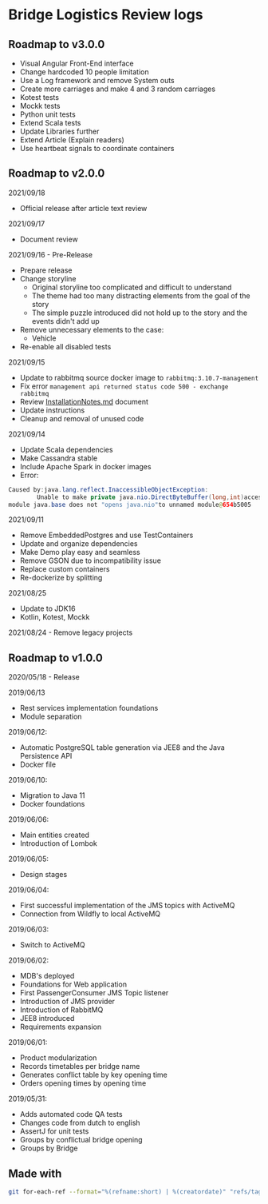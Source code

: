 # Bridge Logistics Review logs

## Roadmap to v3.0.0

- Visual Angular Front-End interface
- Change hardcoded 10 people limitation
- Use a Log framework and remove System outs
- Create more carriages and make 4 and 3 random carriages
- Kotest tests
- Mockk tests
- Python unit tests
- Extend Scala tests
- Update Libraries further
- Extend Article (Explain readers)
- Use heartbeat signals to coordinate containers

## Roadmap to v2.0.0

2021/09/18

- Official release after article text review

2021/09/17

- Document review

2021/09/16 - Pre-Release

- Prepare release
- Change storyline
    - Original storyline too complicated and difficult to understand
    - The theme had too many distracting elements from the goal of the story
    - The simple puzzle introduced did not hold up to the story and the events didn't add up
- Remove unnecessary elements to the case:
    - Vehicle
- Re-enable all disabled tests

2021/09/15

- Update to rabbitmq source docker image to `rabbitmq:3.10.7-management`
- Fix error `management api returned status code 500 - exchange rabbitmq`
- Review [InstallationNotes.md](./docs/InstallationNotes.md) document
- Update instructions
- Cleanup and removal of unused code

2021/09/14

- Update Scala dependencies
- Make Cassandra stable
- Include Apache Spark in docker images
- Error:

```java
Caused by:java.lang.reflect.InaccessibleObjectException:
        Unable to make private java.nio.DirectByteBuffer(long,int)accessible:
module java.base does not "opens java.nio"to unnamed module@654b5005
```

2021/09/11

- Remove EmbeddedPostgres and use TestContainers
- Update and organize dependencies
- Make Demo play easy and seamless
- Remove GSON due to incompatibility issue
- Replace custom containers
- Re-dockerize by splitting

2021/08/25

- Update to JDK16
- Kotlin, Kotest, Mockk

2021/08/24 - Remove legacy projects

## Roadmap to v1.0.0

2020/05/18 - Release

2019/06/13

- Rest services implementation foundations
- Module separation

2019/06/12:

- Automatic PostgreSQL table generation via JEE8 and the Java Persistence API
- Docker file

2019/06/10:

- Migration to Java 11
- Docker foundations

2019/06/06:

- Main entities created
- Introduction of Lombok

2019/06/05:

- Design stages

2019/06/04:

- First successful implementation of the JMS topics with ActiveMQ
- Connection from Wildfly to local ActiveMQ

2019/06/03:

- Switch to ActiveMQ

2019/06/02:

- MDB's deployed
- Foundations for Web application
- First PassengerConsumer JMS Topic listener
- Introduction of JMS provider
- Introduction of RabbitMQ
- JEE8 introduced
- Requirements expansion

2019/06/01:

- Product modularization
- Records timetables per bridge name
- Generates conflict table by key opening time
- Orders opening times by opening time

2019/05/31:

- Adds automated code QA tests
- Changes code from dutch to english
- AssertJ for unit tests
- Groups by conflictual bridge opening
- Groups by Bridge

## Made with

```bash
git for-each-ref --format="%(refname:short) | %(creatordate)" "refs/tags/*"
```
